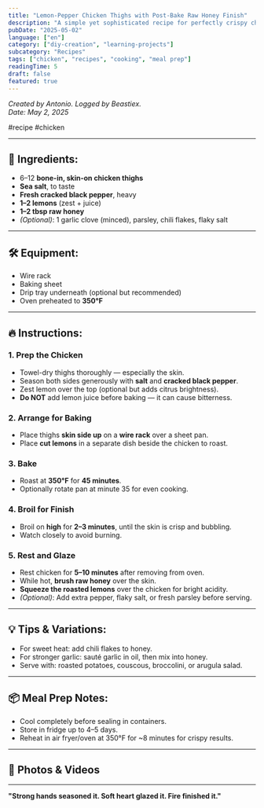 ```yaml
---
title: "Lemon-Pepper Chicken Thighs with Post-Bake Raw Honey Finish"
description: "A simple yet sophisticated recipe for perfectly crispy chicken thighs with a bright citrus finish and sweet honey glaze."
pubDate: "2025-05-02"
language: ["en"]
category: ["diy-creation", "learning-projects"]
subcategory: "Recipes"
tags: ["chicken", "recipes", "cooking", "meal prep"]
readingTime: 5
draft: false
featured: true
---
```


_Created by Antonio. Logged by Beastiex._  
_Date: May 2, 2025_

#recipe #chicken

---

## 🥩 Ingredients:

- 6–12 **bone-in, skin-on chicken thighs**
- **Sea salt**, to taste
- **Fresh cracked black pepper**, heavy
- **1–2 lemons** (zest + juice)
- **1–2 tbsp raw honey**
- _(Optional)_: 1 garlic clove (minced), parsley, chili flakes, flaky salt

---

## 🛠️ Equipment:

- Wire rack
- Baking sheet
- Drip tray underneath (optional but recommended)
- Oven preheated to **350°F**

---

## 🔥 Instructions:

### 1. **Prep the Chicken**

- Towel-dry thighs thoroughly — especially the skin.
- Season both sides generously with **salt** and **cracked black pepper**.
- Zest lemon over the top (optional but adds citrus brightness).
- **Do NOT** add lemon juice before baking — it can cause bitterness.

### 2. **Arrange for Baking**

- Place thighs **skin side up** on a **wire rack** over a sheet pan.
- Place **cut lemons** in a separate dish beside the chicken to roast.

### 3. **Bake**

- Roast at **350°F** for **45 minutes**.
- Optionally rotate pan at minute 35 for even cooking.

### 4. **Broil for Finish**

- Broil on **high** for **2–3 minutes**, until the skin is crisp and bubbling.
- Watch closely to avoid burning.

### 5. **Rest and Glaze**

- Rest chicken for **5–10 minutes** after removing from oven.
- While hot, **brush raw honey** over the skin.
- **Squeeze the roasted lemons** over the chicken for bright acidity.
- _(Optional)_: Add extra pepper, flaky salt, or fresh parsley before serving.

---

## 💡 Tips & Variations:

- For sweet heat: add chili flakes to honey.
- For stronger garlic: sauté garlic in oil, then mix into honey.
- Serve with: roasted potatoes, couscous, broccolini, or arugula salad.

---

## 📦 Meal Prep Notes:

- Cool completely before sealing in containers.
- Store in fridge up to 4–5 days.
- Reheat in air fryer/oven at 350°F for ~8 minutes for crispy results.

---

## 📸 Photos & Videos

<div class="media-gallery">
  <figure class="video-wrapper">
    <OptimizedVideo
      src="/recipes/lemon-pepper-chicken/lemon-pepper-chicken-02.MP4"
      title="Lemon Pepper Chicken Cooking Process"
      aspectRatio="16/9"
    />
  </figure>

  <figure class="video-wrapper">
    <OptimizedVideo
      src="/recipes/lemon-pepper-chicken/lemon-pepper-chicken-01.MP4"
      title="Lemon Pepper Chicken Final Result"
      aspectRatio="16/9"
    />
  </figure>

  <div class="photo-gallery">
    <OptimizedImage
      src="/recipes/lemon-pepper-chicken/lemon-pepper-chicken-photo-0a88a2aa-cfa3-48a4-ad07-7d91f440fd3e.jpeg"
      alt="Prepped chicken thighs"
      aspectRatio="4/3"
      width={800}
      height={600}
    />
    <OptimizedImage
      src="/recipes/lemon-pepper-chicken/lemon-pepper-chicken-photo-2568.jpeg"
      alt="Lemon-pepper chicken thighs"
      aspectRatio="4/3"
      width={800}
      height={600}
    />
    <OptimizedImage
      src="/recipes/lemon-pepper-chicken/lemon-pepper-chicken-photo-2562.jpeg"
      alt="Finished lemon-pepper chicken"
      aspectRatio="4/3"
      width={800}
      height={600}
    />
  </div>
</div>

---

**"Strong hands seasoned it. Soft heart glazed it. Fire finished it."**
